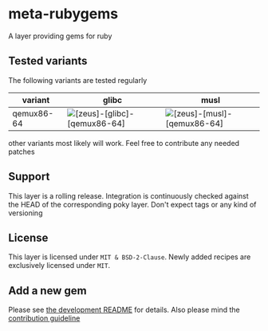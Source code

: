# meta-rubygems

A layer providing gems for ruby

## Tested variants

The following variants are tested regularly

| variant    | glibc                                                                                                                                     | musl                                                                                                                                    |
| ---------- | ----------------------------------------------------------------------------------------------------------------------------------------- | --------------------------------------------------------------------------------------------------------------------------------------- |
| qemux86-64 | ![[zeus]-[glibc]-[qemux86-64]](https://github.com/priv-kweihmann/meta-rubygems/workflows/%zeus%5D-%5Bglibc%5D-%5Bqemux86-64%5D/badge.svg) | ![[zeus]-[musl]-[qemux86-64]](https://github.com/priv-kweihmann/meta-rubygems/workflows/%zeus%5D-%5Bmusl%5D-%5Bqemux86-64%5D/badge.svg) |

other variants most likely will work.
Feel free to contribute any needed patches

## Support

This layer is a rolling release.
Integration is continuously checked against the HEAD of the corresponding poky layer.
Don't expect tags or any kind of versioning

## License

This layer is licensed under `MIT & BSD-2-Clause`.
Newly added recipes are exclusively licensed under `MIT`.

## Add a new gem

Please see [the development README](scripts/README.md) for details.
Also please mind the [contribution guideline](CONTRIBUTING.md)

